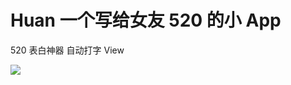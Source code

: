 

# Huan  一个写给女友 520 的小 App

520 表白神器 自动打字 View


![](http://onfkdy4l9.bkt.clouddn.com/Screenshot_2018-05-22-21-42-45-009_%E7%9B%B8%E5%86%8C.png)

